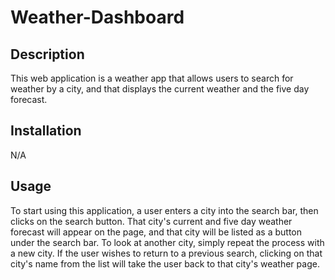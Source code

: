 # Weather-Dashboard


## Description

This web application is a weather app that allows users to search for weather by a city, and that displays the current weather and the five day forecast.

## Installation

N/A

## Usage

To start using this application, a user enters a city into the search bar, then clicks on the search button. That city's current and five day weather forecast will appear on the page, and that city will be listed as a button under the search bar. To look at another city, simply repeat the process with a new city. If the user wishes to return to a previous search, clicking on that city's name from the list will take the user back to that city's weather page.
